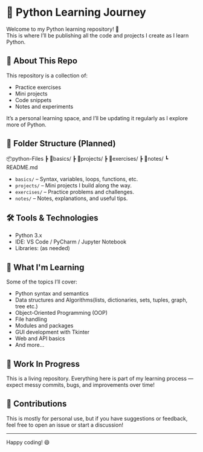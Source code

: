 # 🐍 Python Learning Journey

Welcome to my Python learning repository! 🚀  
This is where I’ll be publishing all the code and projects I create as I learn Python.

## 📌 About This Repo

This repository is a collection of:

- Practice exercises
- Mini projects
- Code snippets
- Notes and experiments

It’s a personal learning space, and I’ll be updating it regularly as I explore more of Python.

## 📁 Folder Structure (Planned)

📦python-Files
┣ 📂basics/
┣ 📂projects/
┣ 📂exercises/
┣ 📂notes/
┗ README.md

- `basics/` – Syntax, variables, loops, functions, etc.
- `projects/` – Mini projects I build along the way.
- `exercises/` – Practice problems and challenges.
- `notes/` – Notes, explanations, and useful tips.

## 🛠️ Tools & Technologies

- Python 3.x
- IDE: VS Code / PyCharm / Jupyter Notebook
- Libraries: (as needed)

## 📖 What I'm Learning

Some of the topics I’ll cover:

- Python syntax and semantics
- Data structures and Algorithms(lists, dictionaries, sets, tuples, graph, tree etc.)
- Object-Oriented Programming (OOP)
- File handling
- Modules and packages
- GUI development with Tkinter
- Web and API basics
- And more...

## 🚧 Work In Progress

This is a living repository. Everything here is part of my learning process — expect messy commits, bugs, and improvements over time!

## 🤝 Contributions

This is mostly for personal use, but if you have suggestions or feedback, feel free to open an issue or start a discussion!

---

Happy coding! 😄  


